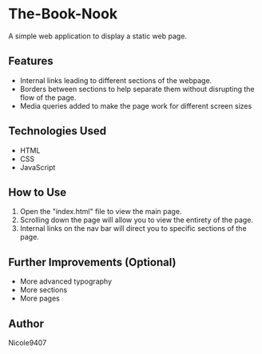 # The-Book-Nook

A simple web application to display a static web page. 

## Features
* Internal links leading to different sections of the webpage.
* Borders between sections to help separate them without disrupting the flow of the page.
* Media queries added to make the page work for different screen sizes

## Technologies Used
* HTML
* CSS
* JavaScript

## How to Use
1. Open the "index.html" file to view the main page.
2. Scrolling down the page will allow you to view the entirety of the page.
3. Internal links on the nav bar will direct you to specific sections of the page.

## Further Improvements (Optional)

* More advanced typography
* More sections
* More pages

## Author

Nicole9407
